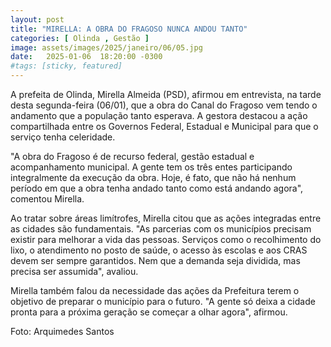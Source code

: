 ```yaml
---
layout: post
title: "MIRELLA: A OBRA DO FRAGOSO NUNCA ANDOU TANTO"
categories: [ Olinda , Gestão ]
image: assets/images/2025/janeiro/06/05.jpg
date:   2025-01-06  18:20:00 -0300
#tags: [sticky, featured]
---
```

A prefeita de Olinda, Mirella Almeida (PSD), afirmou em entrevista, na tarde desta segunda-feira (06/01), que a obra do Canal do Fragoso vem tendo o andamento que a população tanto esperava. A gestora destacou a ação compartilhada entre os Governos Federal, Estadual e Municipal para que o serviço tenha celeridade. 

"A obra do Fragoso é de recurso federal, gestão estadual e acompanhamento municipal. A gente tem os três entes participando integralmente da execução da obra. Hoje, é fato, que não há nenhum período em que a obra tenha andado tanto como está andando agora", comentou Mirella.

Ao tratar sobre áreas limítrofes, Mirella citou que as ações integradas entre as cidades são fundamentais. "As parcerias com os municípios precisam existir para melhorar a vida das pessoas. Serviços como o recolhimento do lixo, o atendimento no posto de saúde, o acesso às escolas e aos CRAS devem ser sempre garantidos. Nem que a demanda seja dividida, mas precisa ser assumida", avaliou. 

Mirella também falou da necessidade das ações da Prefeitura terem o objetivo de preparar o município para o futuro. "A gente só deixa a cidade pronta para a próxima geração se começar a olhar agora", afirmou.

Foto: Arquimedes Santos